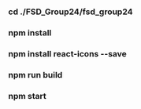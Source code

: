 ### cd ./FSD_Group24/fsd_group24
### npm install
### npm install react-icons --save
### npm run build
###  npm start
